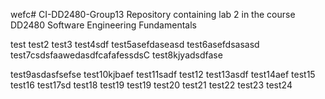 wefc# CI-DD2480-Group13
Repository containing lab 2 in the course DD2480 Software Engineering Fundamentals

test
test2
test3
test4sdf
test5asefdaseasd
test6asefdsasasd
test7csdsfaawedasdfcafafessdsC
test8kjyadsdfase

test9asdasfsefse
test10kjbaef
test11sadf
test12
test13asdf
test14aef
test15
test16
test17sd
test18
test19
test19
test20
test21
test22
test23
test24

